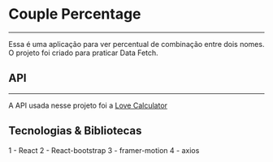 # Couple Percentage
---
Essa é uma aplicação para ver percentual de combinação entre dois nomes. O projeto foi criado para praticar Data Fetch.

## API
---
A API usada nesse projeto foi a [Love Calculator](https://rapidapi.com/ajith/api/love-calculator/)

## Tecnologias & Bibliotecas

1 - React
2 - React-bootstrap
3 - framer-motion
4 - axios
